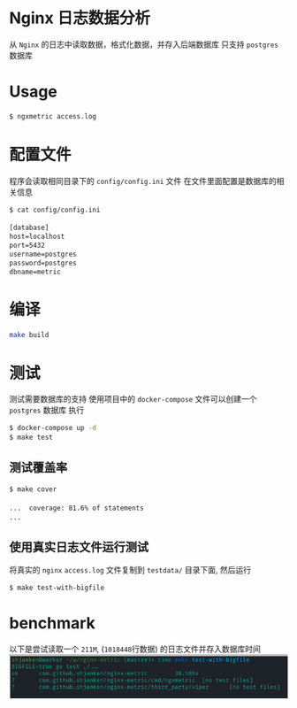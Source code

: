 # Nginx 日志数据分析

从 `Nginx` 的日志中读取数据，格式化数据，并存入后端数据库
只支持 `postgres` 数据库

# Usage
```bash
$ ngxmetric access.log
```

# 配置文件
程序会读取相同目录下的 `config/config.ini` 文件
在文件里面配置是数据库的相关信息
```
$ cat config/config.ini

[database]
host=localhost
port=5432
username=postgres
password=postgres
dbname=metric
``` 

# 编译
```bash
make build
```

# 测试
测试需要数据库的支持
使用项目中的 `docker-compose` 文件可以创建一个 `postgres` 数据库
执行
```bash
$ docker-compose up -d
$ make test
```

## 测试覆盖率
```bash
$ make cover

...  coverage: 81.6% of statements
...
```

## 使用真实日志文件运行测试
将真实的 `nginx` `access.log` 文件复制到 `testdata/` 目录下面, 然后运行
```bash
$ make test-with-bigfile
```

# benchmark
以下是尝试读取一个 `211M`, (`1018448`行数据) 的日志文件并存入数据库时间
![bm](https://github.com/shjanken/nginx-metric/blob/master/assets/bm.png)